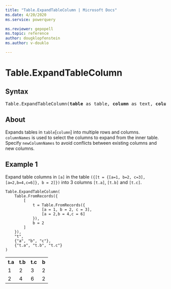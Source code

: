 ```yaml
---
title: "Table.ExpandTableColumn | Microsoft Docs"
ms.date: 4/20/2020
ms.service: powerquery

ms.reviewer: gepopell
ms.topic: reference
author: dougklopfenstein
ms.author: v-douklo

---
```

# Table.ExpandTableColumn

## Syntax

<pre>
Table.ExpandTableColumn(<b>table</b> as table, <b>column</b> as text, <b>columnNames</b> as list, optional <b>newColumnNames</b> as nullable list) as table
</pre>
  
## About  
Expands tables in `table`[`column`] into multiple rows and columns. `columnNames` is used to select the columns to expand from the inner table. Specify `newColumnNames` to avoid conflicts between existing columns and new columns.

## Example 1
Expand table columns in `[a]` in the table `({[t = {[a=1, b=2, c=3], [a=2,b=4,c=6]}, b = 2]})` into 3 columns `[t.a]`, `[t.b]` and `[t.c]`.

```powerquery-m
Table.ExpandTableColumn( 
    Table.FromRecords({ 
        [ 
            t = Table.FromRecords({ 
                [a = 1, b = 2, c = 3], 
                [a = 2,b = 4,c = 6] 
            }), 
            b = 2 
        ] 
    }), 
    "t", 
    {"a", "b", "c"}, 
    {"t.a", "t.b", "t.c"} 
)
```

<table> <tr> <th>t.a</th> <th>t.b</th> <th>t.c</th> <th>b</th> </tr> <tr> <td>1</td> <td>2</td> <td>3</td> <td>2</td> </tr> <tr> <td>2</td> <td>4</td> <td>6</td> <td>2</td> </tr> </table>
